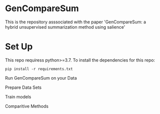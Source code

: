 # GenCompareSum

This is the repository asssociated with the paper 'GenCompareSum: a hybrid unsupervised summarization method using salience'


# Set Up

This repo requiress python>=3.7.
To install the dependencies for this repo:
```
pip install -r requirements.txt
```

Run GenCompareSum on your Data

Prepare Data Sets


Train models

Comparitive Methods

